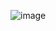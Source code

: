 ![image](https://user-images.githubusercontent.com/84281351/160985783-e5718ab9-884a-4c97-9cfe-e8d43a702de8.png)
